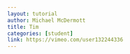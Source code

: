 ```yaml
---
layout: tutorial
author: Michael McDermott
title: Tim
categories: [student]
link: https://vimeo.com/user132244336
---
```

